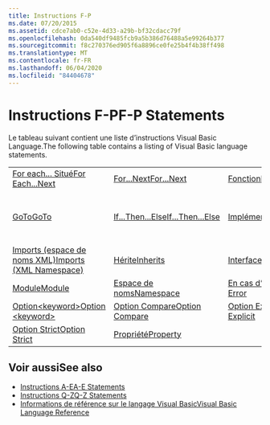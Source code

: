 ```yaml
---
title: Instructions F-P
ms.date: 07/20/2015
ms.assetid: cdce7ab0-c52e-4d33-a29b-bf32cdacc79f
ms.openlocfilehash: 0da540df9485fcb9a5b386d76488a5e99264b377
ms.sourcegitcommit: f8c270376ed905f6a8896ce0fe25b4f4b38ff498
ms.translationtype: MT
ms.contentlocale: fr-FR
ms.lasthandoff: 06/04/2020
ms.locfileid: "84404678"
---
```

# <a name="f-p-statements"></a><span data-ttu-id="50fe7-102">Instructions F-P</span><span class="sxs-lookup"><span data-stu-id="50fe7-102">F-P Statements</span></span>
<span data-ttu-id="50fe7-103">Le tableau suivant contient une liste d’instructions Visual Basic Language.</span><span class="sxs-lookup"><span data-stu-id="50fe7-103">The following table contains a listing of Visual Basic language statements.</span></span>  
  
|||||  
|---|---|---|---|  
|[<span data-ttu-id="50fe7-104">For each... Situé</span><span class="sxs-lookup"><span data-stu-id="50fe7-104">For Each...Next</span></span>](for-each-next-statement.md)|[<span data-ttu-id="50fe7-105">For...Next</span><span class="sxs-lookup"><span data-stu-id="50fe7-105">For...Next</span></span>](for-next-statement.md)|[<span data-ttu-id="50fe7-106">Fonction</span><span class="sxs-lookup"><span data-stu-id="50fe7-106">Function</span></span>](function-statement.md)|[<span data-ttu-id="50fe7-107">Obtenir</span><span class="sxs-lookup"><span data-stu-id="50fe7-107">Get</span></span>](get-statement.md)|  
|[<span data-ttu-id="50fe7-108">GoTo</span><span class="sxs-lookup"><span data-stu-id="50fe7-108">GoTo</span></span>](goto-statement.md)|[<span data-ttu-id="50fe7-109">If...Then...Else</span><span class="sxs-lookup"><span data-stu-id="50fe7-109">If...Then...Else</span></span>](if-then-else-statement.md)|[<span data-ttu-id="50fe7-110">Implémente</span><span class="sxs-lookup"><span data-stu-id="50fe7-110">Implements</span></span>](implements-statement.md)|[<span data-ttu-id="50fe7-111">Imports (espace de noms et type .NET)</span><span class="sxs-lookup"><span data-stu-id="50fe7-111">Imports (.NET Namespace and Type)</span></span>](imports-statement-net-namespace-and-type.md)|  
|[<span data-ttu-id="50fe7-112">Imports (espace de noms XML)</span><span class="sxs-lookup"><span data-stu-id="50fe7-112">Imports (XML Namespace)</span></span>](imports-statement-xml-namespace.md)|[<span data-ttu-id="50fe7-113">Hérite</span><span class="sxs-lookup"><span data-stu-id="50fe7-113">Inherits</span></span>](inherits-statement.md)|[<span data-ttu-id="50fe7-114">Interface</span><span class="sxs-lookup"><span data-stu-id="50fe7-114">Interface</span></span>](interface-statement.md)|[<span data-ttu-id="50fe7-115">Mid</span><span class="sxs-lookup"><span data-stu-id="50fe7-115">Mid</span></span>](mid-statement.md)|  
|[<span data-ttu-id="50fe7-116">Module</span><span class="sxs-lookup"><span data-stu-id="50fe7-116">Module</span></span>](module-statement.md)|[<span data-ttu-id="50fe7-117">Espace de noms</span><span class="sxs-lookup"><span data-stu-id="50fe7-117">Namespace</span></span>](namespace-statement.md)|[<span data-ttu-id="50fe7-118">En cas d’erreur</span><span class="sxs-lookup"><span data-stu-id="50fe7-118">On Error</span></span>](on-error-statement.md)|[<span data-ttu-id="50fe7-119">Opérateur</span><span class="sxs-lookup"><span data-stu-id="50fe7-119">Operator</span></span>](operator-statement.md)|  
|[<span data-ttu-id="50fe7-120">Option\<keyword></span><span class="sxs-lookup"><span data-stu-id="50fe7-120">Option \<keyword></span></span>](option-keyword-statement.md)|[<span data-ttu-id="50fe7-121">Option Compare</span><span class="sxs-lookup"><span data-stu-id="50fe7-121">Option Compare</span></span>](option-compare-statement.md)|[<span data-ttu-id="50fe7-122">Option Explicit</span><span class="sxs-lookup"><span data-stu-id="50fe7-122">Option Explicit</span></span>](option-explicit-statement.md)|[<span data-ttu-id="50fe7-123">Option Infer</span><span class="sxs-lookup"><span data-stu-id="50fe7-123">Option Infer</span></span>](option-infer-statement.md)|  
|[<span data-ttu-id="50fe7-124">Option Strict</span><span class="sxs-lookup"><span data-stu-id="50fe7-124">Option Strict</span></span>](option-strict-statement.md)|[<span data-ttu-id="50fe7-125">Propriété</span><span class="sxs-lookup"><span data-stu-id="50fe7-125">Property</span></span>](property-statement.md)|||  
  
## <a name="see-also"></a><span data-ttu-id="50fe7-126">Voir aussi</span><span class="sxs-lookup"><span data-stu-id="50fe7-126">See also</span></span>

- [<span data-ttu-id="50fe7-127">Instructions A-E</span><span class="sxs-lookup"><span data-stu-id="50fe7-127">A-E Statements</span></span>](a-e-statements.md)
- [<span data-ttu-id="50fe7-128">Instructions Q-Z</span><span class="sxs-lookup"><span data-stu-id="50fe7-128">Q-Z Statements</span></span>](q-z-statements.md)
- [<span data-ttu-id="50fe7-129">Informations de référence sur le langage Visual Basic</span><span class="sxs-lookup"><span data-stu-id="50fe7-129">Visual Basic Language Reference</span></span>](../index.md)
